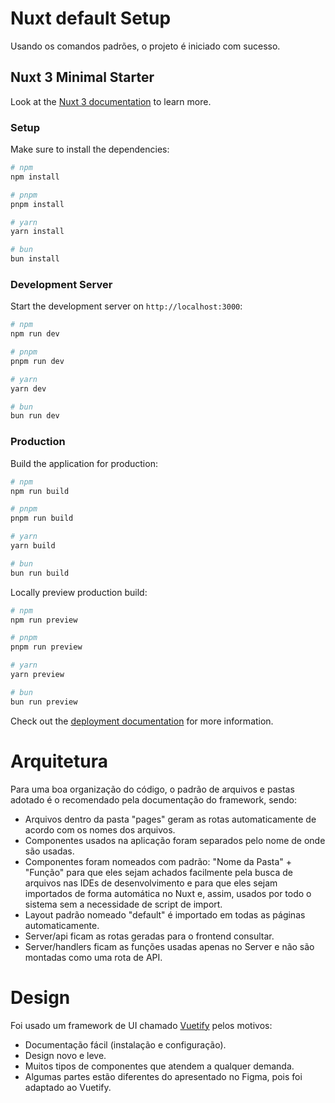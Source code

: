 # Nuxt default Setup

Usando os comandos padrões, o projeto é iniciado com sucesso.

## Nuxt 3 Minimal Starter

Look at the [Nuxt 3 documentation](https://nuxt.com/docs/getting-started/introduction) to learn more.

### Setup

Make sure to install the dependencies:

```bash
# npm
npm install

# pnpm
pnpm install

# yarn
yarn install

# bun
bun install
```

### Development Server

Start the development server on `http://localhost:3000`:

```bash
# npm
npm run dev

# pnpm
pnpm run dev

# yarn
yarn dev

# bun
bun run dev
```

### Production

Build the application for production:

```bash
# npm
npm run build

# pnpm
pnpm run build

# yarn
yarn build

# bun
bun run build
```

Locally preview production build:

```bash
# npm
npm run preview

# pnpm
pnpm run preview

# yarn
yarn preview

# bun
bun run preview
```

Check out the [deployment documentation](https://nuxt.com/docs/getting-started/deployment) for more information.

# Arquitetura

Para uma boa organização do código, o padrão de arquivos e pastas adotado é o recomendado pela documentação do framework, sendo:

- Arquivos dentro da pasta "pages" geram as rotas automaticamente de acordo com os nomes dos arquivos.
- Componentes usados na aplicação foram separados pelo nome de onde são usadas.
- Componentes foram nomeados com padrão: "Nome da Pasta" + "Função" para que eles sejam achados facilmente pela busca de arquivos nas IDEs de desenvolvimento e para que eles sejam importados de forma automática no Nuxt e, assim, usados por todo o sistema sem a necessidade de script de import.
- Layout padrão nomeado "default" é importado em todas as páginas automaticamente.
- Server/api ficam as rotas geradas para o frontend consultar.
- Server/handlers ficam as funções usadas apenas no Server e não são montadas como uma rota de API.

# Design

Foi usado um framework de UI chamado [Vuetify](https://vuetifyjs.com/) pelos motivos:

- Documentação fácil (instalação e configuração).
- Design novo e leve.
- Muitos tipos de componentes que atendem a qualquer demanda.
- Algumas partes estão diferentes do apresentado no Figma, pois foi adaptado ao Vuetify.
